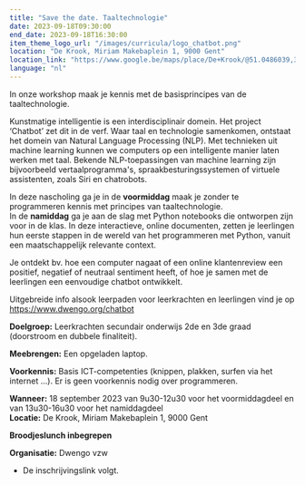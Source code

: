 ```yaml
---
title: "Save the date. Taaltechnologie"
date: 2023-09-18T09:30:00
end_date: 2023-09-18T16:30:00
item_theme_logo_url: "/images/curricula/logo_chatbot.png"
location: "De Krook, Miriam Makebaplein 1, 9000 Gent"
location_link: "https://www.google.be/maps/place/De+Krook/@51.0486039,3.7264986,17z/data=!3m1!4b1!4m6!3m5!1s0x47c3714effffffff:0x9b1a2c7f1cb8c825!8m2!3d51.0486039!4d3.7286873!16s%2Fg%2F1hc0gcm5l"
language: "nl"
---
```


In onze workshop maak je kennis met de basisprincipes van de taaltechnologie. 

Kunstmatige intelligentie is een interdisciplinair domein. Het project ‘Chatbot’ zet dit in de verf. 
Waar taal en technologie samenkomen, ontstaat het domein van Natural Language Processing (NLP). 
Met technieken uit machine learning kunnen we computers op een intelligente manier laten werken met taal. 
Bekende NLP-toepassingen van machine learning zijn bijvoorbeeld vertaalprogramma's, 
spraakbesturingssystemen of virtuele assistenten, zoals Siri en chatrobots.<br> 

In deze nascholing ga je in de **voormiddag** maak je zonder te programmeren kennis met principes van taaltechnologie.<br>
In de **namiddag** ga je aan de slag met Python notebooks die ontworpen zijn voor in de klas. 
In deze interactieve, online documenten, zetten je leerlingen hun eerste stappen in de wereld 
van het programmeren met Python, vanuit een maatschappelijk relevante context. 

Je ontdekt bv. hoe een computer nagaat of een online klantenreview een positief, 
negatief of neutraal sentiment heeft, of hoe je samen met de leerlingen een eenvoudige chatbot ontwikkelt.

Uitgebreide info alsook leerpaden voor leerkrachten en leerlingen vind je op https://www.dwengo.org/chatbot

**Doelgroep:** Leerkrachten secundair onderwijs 2de en 3de graad (doorstroom en dubbele finaliteit).

**Meebrengen:** Een opgeladen laptop.

**Voorkennis:** Basis ICT-competenties (knippen, plakken, surfen via het internet ...). Er is geen voorkennis nodig over programmeren.<br> 

**Wanneer:** 18 september 2023 van 9u30-12u30 voor het voormiddagdeel en van 13u30-16u30 voor het namiddagdeel<br>
**Locatie:** De Krook, Miriam Makebaplein 1, 9000 Gent<br>

**Broodjeslunch inbegrepen**<br>

**Organisatie:** Dwengo vzw

- De inschrijvingslink volgt.
